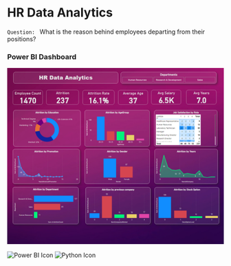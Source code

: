 # HR Data Analytics
`Question: ` What is the reason behind employees departing from their positions?
### Power BI Dashboard 
![](https://github.com/xahid007/HR-Data-Analytics/blob/main/dashboard_hr_data_analytics.png)



![Power BI Icon](https://img.icons8.com/color/48/000000/power-bi.png) 
![Python Icon](https://img.icons8.com/color/48/000000/python.png)
